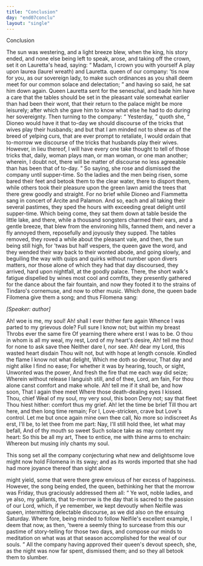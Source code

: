 ```yaml
---
title: "Conclusion"
day: "end07conclu"
layout: "single"
---
```

<html>
 <head>
 </head>
 <body>
  <div id="d07conclu" type="conclusion" who="author">
   <head>
    Conclusion
   </head>
   <p>
    <milestone id="p07970001"/>
    The sun was westering, and a light breeze blew,
when the king, his story ended, and none else being left to speak, arose, and taking off
the crown, set it on Lauretta's head, saying:
    <q direct="unspecified">
     Madam, I crown you with yourself
     <note>
      A
play upon
      <!--(i)-->
      laurea
      <!--(/i)-->
      (laurel wreath) and Lauretta.
     </note>
     queen of our
company: 'tis now for you, as our sovereign lady, to make such ordinances as you shall
deem meet for our common solace and delectation;
    </q>
    and having so said, he sat him
down again.
    <milestone id="p07970002"/>
    Queen Lauretta sent for the seneschal, and bade him have a care
that the tables should be set in the pleasant vale somewhat earlier than had been their
wont, that their return to the palace might be more leisurely; after which she gave him to
know what else he had to do during her sovereignty.
    <milestone id="p07970003"/>
    Then turning to the
company:
    <q direct="unspecified">
     Yesterday,
    </q>
    quoth she,
    <q direct="unspecified">
     Dioneo would have it that to-day we should
discourse of the tricks that wives play their husbands; and but that I am minded not to
shew as of the breed of yelping curs, that are ever prompt to retaliate, I would ordain
that to-morrow we discourse of the tricks that husbands play their wives.
     <milestone id="p07970004"/>
     However, in lieu thereof, I will have every one take thought to tell of those
tricks
     <pb n="173"/>
     that, daily, woman plays man, or man woman, or one man another;
wherein, I doubt not, there will be matter of discourse no less agreeable than has been
that of to-day.
    </q>
    So saying, she rose and dismissed the company until
supper-time.
    <milestone id="p07970005"/>
    So the ladies and the men being risen, some bared their feet and
betook them to the clear water, there to disport them, while others took their pleasure
upon the green lawn amid the trees that there grew goodly and straight.
    <milestone id="p07970006"/>
    For no
brief
while Dioneo and Fiammetta sang in concert of Arcite and Palamon.  And so, each and all
taking their several pastimes, they sped the hours with exceeding great delight until
supper-time. Which being come, they sat them down at table beside the little lake, and
there, while a thousand songsters charmed their ears, and a gentle breeze, that blew from
the environing hills, fanned them, and never a fly annoyed them, reposefully and joyously
they supped.
    <milestone id="p07970007"/>
    The tables removed, they roved a while about the pleasant vale,
and then, the sun being still high, for 'twas but half vespers, the queen gave the word,
and they wended their way back to their wonted abode, and going slowly, and beguiling the
way with quips and quirks without number upon divers matters, nor those alone of which
they had that day discoursed, they arrived, hard upon nightfall, at the goodly palace.
    <milestone id="p07970008"/>
    There, the short walk's fatigue dispelled by wines most cool and
comfits, they presently gathered for the dance about the fair fountain,
and now they footed it to the strains of Tindaro's cornemuse, and now to other
music.
    <milestone id="p07970009"/>
    Which done, the queen bade Filomena give them a song; and thus Filomena
sang:
   </p>
   <p>
    <i>
     [Speaker: author]
    </i>
   </p>
   <div3 type="song" who="filomena">
    <lg>
     <milestone id="p07970010"/>
     <l>
      Ah! woe
is me, my soul!
     </l>
     <l>
      Ah! shall I ever thither fare again
     </l>
     <l>
      Whence I
was parted to my grievous dole?
     </l>
    </lg>
    <lg>
     <milestone id="p07970011"/>
     <l>
      Full sure I know not; but
within my breast
     </l>
     <l>
      Throbs ever the same fire
     </l>
     <l>
      Of yearning there
where erst I was to be.
     </l>
     <l>
      O thou in whom is all my weal, my
rest,
     </l>
     <l>
      Lord of my heart's desire,
     </l>
     <l>
      Ah! tell me thou! for none
to ask save thee
     </l>
     <l>
      Neither dare I, nor see.
     </l>
     <l>
      Ah! dear my Lord,
this wasted heart disdain
     </l>
     <l>
      Thou wilt not, but with hope at length
console.
     </l>
    </lg>
    <pb n="174"/>
    <lg>
     <milestone id="p07970012"/>
     <l>
      Kindled the flame I know not what
delight,
     </l>
     <l>
      Which me doth so devour,
     </l>
     <l>
      That day and night alike I
find no ease;
     </l>
     <l>
      For whether it was by hearing, touch, or
sight,
     </l>
     <l>
      Unwonted was the power,
     </l>
     <l>
      And fresh the fire that me
each way did seize;
     </l>
     <l>
      Wherein without release
     </l>
     <l>
      I languish still,
and of thee, Lord, am fain,
     </l>
     <l>
      For thou alone canst comfort and make
whole.
     </l>
    </lg>
    <lg>
     <milestone id="p07970013"/>
     <l>
      Ah! tell me if it shall be, and how
soon,
     </l>
     <l>
      That I again thee meet
     </l>
     <l>
      Where those death-dealing eyes I
kissed. Thou, chief
     </l>
     <l>
      Weal of my soul, my very soul, this
boon
     </l>
     <l>
      Deny not; say that fleet
     </l>
     <l>
      Thou hiest hither: comfort thus
my grief.
     </l>
     <l>
      Ah! let the time be brief
     </l>
     <l>
      Till thou art here, and
then long time remain;
     </l>
     <l>
      For I, Love-stricken, crave but Love's
control.
     </l>
    </lg>
    <lg>
     <milestone id="p07970014"/>
     <l>
      Let me but once again mine own thee
call,
     </l>
     <l>
      No more so indiscreet
     </l>
     <l>
      As erst, I'll be, to let thee
from me part:
     </l>
     <l>
      Nay, I'll still hold thee, let what may
befall,
     </l>
     <l>
      And of thy mouth so sweet
     </l>
     <l>
      Such solace take as may
content my heart:
     </l>
     <l>
      So this be all my art,
     </l>
     <l>
      Thee to entice, me
with thine arms to enchain:
     </l>
     <l>
      Whereon but musing inly chants my
soul.
     </l>
    </lg>
   </div3>
   <p>
    <milestone id="p07970015"/>
    This song set all the company conjecturing what new and delightsome love might now hold
Filomena in its sway; and as its words imported that she had had more joyance thereof than
sight alone

might yield, some that were there grew envious of her excess of happiness.  However, the
song being ended, the queen, bethinking her that the morrow was Friday, thus graciously
addressed them all:
    <milestone id="p07970016"/>
    <q direct="unspecified">
     Ye wot, noble ladies, and ye also, my gallants, that
to-morrow is the day that is sacred to the passion of our Lord, which, if ye remember, we
kept devoutly when Neifile was queen, intermitting delectable discourse, as we did also on
the ensuing Saturday.
     <milestone id="p07970017"/>
     Where
     <pb n="175"/>
     fore, being minded to follow Neifile's
excellent example, I deem that now, as then, 'twere a seemly thing to surcease from this
our pastime of story-telling for those two days, and compose our minds to meditation on
what was at that season accomplished for the weal of our souls.
    </q>
    <milestone id="p07970018"/>
    All the
company having approved their queen's devout speech, she, as the night was now far spent,
dismissed them; and so they all betook them to slumber.
   </p>
  </div>
 </body>
</html>